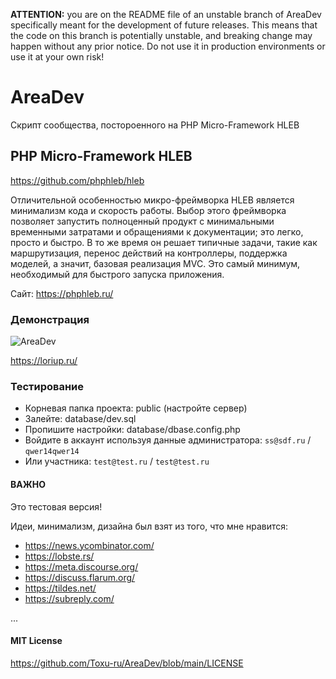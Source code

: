 **ATTENTION:** you are on the README file of an unstable branch of AreaDev specifically meant for the development of future releases. This means that the code on this branch is potentially unstable, and breaking change may happen without any prior notice. Do not use it in production environments or use it at your own risk!

# AreaDev
Скрипт сообщества, постороенного на PHP Micro-Framework HLEB

## PHP Micro-Framework HLEB
https://github.com/phphleb/hleb

Отличительной особенностью микро-фреймворка HLEB является минимализм кода и скорость работы. Выбор этого фреймворка позволяет запустить полноценный продукт с минимальными временными затратами и обращениями к документации; это легко, просто и быстро. В то же время он решает типичные задачи, такие как маршрутизация, перенос действий на контроллеры, поддержка моделей, а значит, базовая реализация MVC. Это самый минимум, необходимый для быстрого запуска приложения.

Сайт: https://phphleb.ru/

### Демонстрация

![AreaDev](https://raw.githubusercontent.com/Toxu-ru/AreaDev/main/public/assets/images/areadev.jpg)

https://loriup.ru/

### Тестирование

*   Корневая папка проекта: public (настройте сервер)
*   Залейте: database/dev.sql
*   Пропишите настройки: database/dbase.config.php
*   Войдите в аккаунт используя данные администратора: `ss@sdf.ru` / `qwer14qwer14`
*   Или участника: `test@test.ru` / `test@test.ru`

#### ВАЖНО

Это тестовая версия!

Идеи, минимализм, дизайна был взят из того, что мне нравится:

*   https://news.ycombinator.com/
*   https://lobste.rs/
*   https://meta.discourse.org/
*   https://discuss.flarum.org/
*   https://tildes.net/
*   https://subreply.com/

...

#### MIT License

https://github.com/Toxu-ru/AreaDev/blob/main/LICENSE 